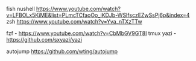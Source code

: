 fish
nushell <https://www.youtube.com/watch?v=LFBOLx5KiME&list=PLmcTCfaoOo_iKDJb-WSIfsczEZwSsPj6p&index=4>
zsh <https://www.youtube.com/watch?v=Yva_nTXzTTw>

fzf - <https://www.youtube.com/watch?v=CbMbGV9GT8I>
tmux
yazi - <https://github.com/sxyazi/yazi>

autojump <https://github.com/wting/autojump>
